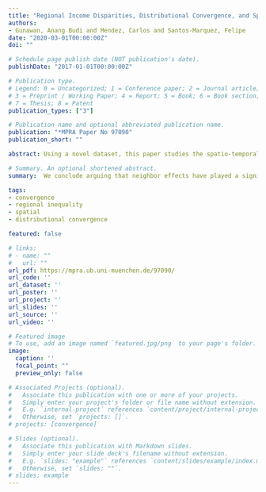 ```yaml
---
title: "Regional Income Disparities, Distributional Convergence, and Spatial Effects: Evidence from Indonesia"
authors:
- Gunawan, Anang Budi and Mendez, Carlos and Santos-Marquez, Felipe  
date: "2020-03-01T00:00:00Z"
doi: ""

# Schedule page publish date (NOT publication's date).
publishDate: "2017-01-01T00:00:00Z"

# Publication type.
# Legend: 0 = Uncategorized; 1 = Conference paper; 2 = Journal article;
# 3 = Preprint / Working Paper; 4 = Report; 5 = Book; 6 = Book section;
# 7 = Thesis; 8 = Patent
publication_types: ["3"]

# Publication name and optional abbreviated publication name.
publication: "*MPRA Paper No 97090"
publication_short: ""

abstract: Using a novel dataset, this paper studies the spatio-temporal dynamics of income per capita across provinces and districts in Indonesia over the 2000-2017 period. First, an exploratory spatial analysis suggests that spatial autocorrelation is only significant at the district level and it appears to be robust from 2013 to 2017. Thus, at the district level, we proceed to use a spatial filtering model for decomposing income into a spatially independent component and a spatial residual. Next, through the lens of a distributional convergence framework, we find that the non-filtered income is characterized by a lack of regional mobility. In contrast, the spatially independent component shows a pattern of polarization. We conclude arguing that neighbor effects have played a significant role in reducing regional polarization in Indonesia.

# Summary. An optional shortened abstract.
summary:  We conclude arguing that neighbor effects have played a significant role in reducing regional polarization in Indonesia.

tags:
- convergence
- regional inequality 
- spatial
- distributional convergence

featured: false

# links:
# - name: ""
#   url: ""
url_pdf: https://mpra.ub.uni-muenchen.de/97090/
url_code: ''
url_dataset: ''
url_poster: ''
url_project: ''
url_slides: ''
url_source: ''
url_video: ''

# Featured image
# To use, add an image named `featured.jpg/png` to your page's folder.
image:
  caption: ''
  focal_point: ""
  preview_only: false

# Associated Projects (optional).
#   Associate this publication with one or more of your projects.
#   Simply enter your project's folder or file name without extension.
#   E.g. `internal-project` references `content/project/internal-project/index.md`.
#   Otherwise, set `projects: []`.
# projects: [convergence]

# Slides (optional).
#   Associate this publication with Markdown slides.
#   Simply enter your slide deck's filename without extension.
#   E.g. `slides: "example"` references `content/slides/example/index.md`.
#   Otherwise, set `slides: ""`.
# slides: example
---
```

